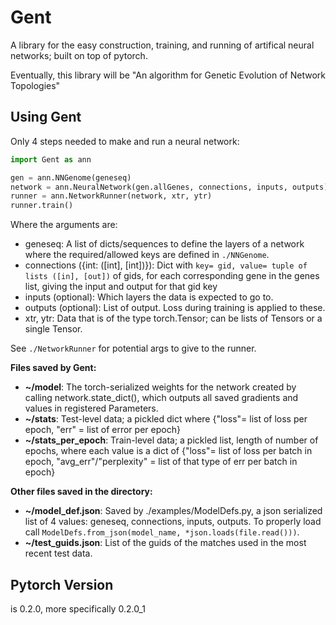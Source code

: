 # Gent
A library for the easy construction, training, and running of artifical neural networks; built on top of pytorch.

Eventually, this library will be "An algorithm for Genetic Evolution of Network Topologies"
 
## Using Gent

Only 4 steps needed to make and run a neural network:
```python
import Gent as ann

gen = ann.NNGenome(geneseq)
network = ann.NeuralNetwork(gen.allGenes, connections, inputs, outputs) 
runner = ann.NetworkRunner(network, xtr, ytr)
runner.train()
```
Where the arguments are:
- geneseq: A list of dicts/sequences to define the layers of a network where the required/allowed keys are defined in `./NNGenome`.
- connections ({int: ([int], [int])}): Dict with `key= gid, value= tuple of lists ([in], [out])` of gids, for each corresponding gene in the genes list, giving the input and output for that gid key
- inputs (optional): Which layers the data is expected to go to.
- outputs (optional): List of output. Loss during training is applied to these.
- xtr, ytr: Data that is of the type torch.Tensor; can be lists of Tensors or a single Tensor. 

See `./NetworkRunner` for potential args to give to the runner.

**Files saved by Gent:**

- **~/model**: The torch-serialized weights for the network created by calling network.state_dict(), which outputs all saved gradients and values in registered Parameters.
- **~/stats**: Test-level data; a pickled dict where {"loss"= list of loss per epoch, "err" = list of error per epoch}
- **~/stats_per_epoch**: Train-level data; a pickled list, length of number of epochs, where each value is a dict of {"loss"= list of loss per batch in epoch, "avg_err"/"perplexity" = list of that type of err per batch in epoch}

**Other files saved in the directory:**
- **~/model_def.json**: Saved by ./examples/ModelDefs.py, a json serialized list of 4 values: geneseq, connections, inputs, outputs. To properly load call `ModelDefs.from_json(model_name, *json.loads(file.read()))`.
- **~/test_guids.json**: List of the guids of the matches used in the most recent test data.


## Pytorch Version
is 0.2.0, more specifically 0.2.0_1
